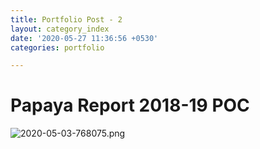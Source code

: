 ```yaml
---
title: Portfolio Post - 2
layout: category_index
date: '2020-05-27 11:36:56 +0530'
categories: portfolio

---
```

# Papaya Report 2018-19 POC
![2020-05-03-768075.png](https://anandvip.github.io/vartrav_randomly/assets/2020-05-03-768075.png)
